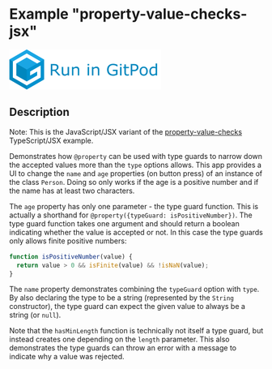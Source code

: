 # Example "property-value-checks-jsx"

[![GitPod Logo](../../doc/run-in-gitpod.png)](https://gitpod.io/#example=property-value-checks-jsx/https://github.com/eclipsesource/tabris-decorators/tree/gplink/examples/property-value-checks-jsx)

## Description

Note: This is the JavaScript/JSX variant of the [property-value-checks](../property-value-checks) TypeScript/JSX example.

Demonstrates how `@property` can be used with type guards to narrow down the accepted values more than the `type` options allows. This app provides a UI to change the `name` and `age` properties (on button press) of an instance of the class `Person`. Doing so only works if the age is a positive number and if the name has at least two characters.

The `age` property has only one parameter - the type guard function. This is actually a shorthand for `@property({typeGuard: isPositiveNumber})`. The type guard function takes one argument and should return a boolean indicating whether the value is accepted or not. In this case the type guards only allows finite positive numbers:

```ts
function isPositiveNumber(value) {
  return value > 0 && isFinite(value) && !isNaN(value);
}
```

The `name` property demonstrates combining the `typeGuard` option with `type`. By also declaring the type to be a string (represented by the `String` constructor), the type guard can expect the given value to always be a string (or `null`).

Note that the `hasMinLength` function is technically not itself a type guard, but instead creates one depending on the `length` parameter. This also demonstrates the type guards can throw an error with a message to indicate why a value was rejected.

